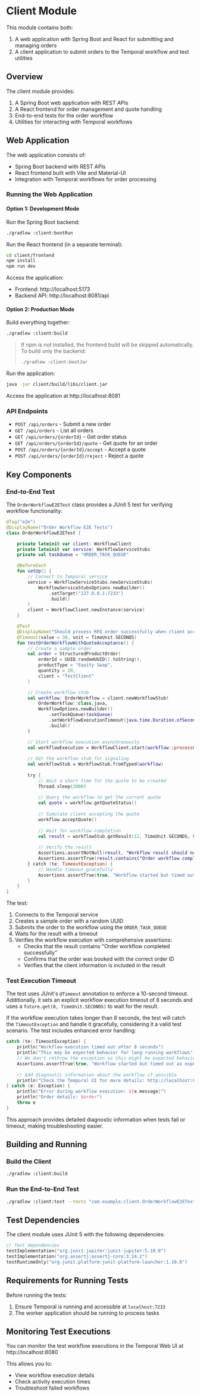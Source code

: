 # Client Module

This module contains both:
1. A web application with Spring Boot and React for submitting and managing orders
2. A client application to submit orders to the Temporal workflow and test utilities

## Overview

The client module provides:
1. A Spring Boot web application with REST APIs
2. A React frontend for order management and quote handling
3. End-to-end tests for the order workflow
4. Utilities for interacting with Temporal workflows

## Web Application

The web application consists of:
- Spring Boot backend with REST APIs
- React frontend built with Vite and Material-UI
- Integration with Temporal workflows for order processing

### Running the Web Application

#### Option 1: Development Mode

Run the Spring Boot backend:

```bash
./gradlew :client:bootRun
```

Run the React frontend (in a separate terminal):

```bash
cd client/frontend
npm install
npm run dev
```

Access the application:
- Frontend: http://localhost:5173
- Backend API: http://localhost:8081/api

#### Option 2: Production Mode

Build everything together:

```bash
./gradlew :client:build
```

> If npm is not installed, the frontend build will be skipped automatically. To build only the backend:
>
> ```bash
> ./gradlew :client:bootJar
> ```

Run the application:

```bash
java -jar client/build/libs/client.jar
```

Access the application at http://localhost:8081

### API Endpoints

- `POST /api/orders` - Submit a new order
- `GET /api/orders` - List all orders
- `GET /api/orders/{orderId}` - Get order status
- `GET /api/orders/{orderId}/quote` - Get quote for an order
- `POST /api/orders/{orderId}/accept` - Accept a quote
- `POST /api/orders/{orderId}/reject` - Reject a quote

## Key Components

### End-to-End Test

The `OrderWorkflowE2ETest` class provides a JUnit 5 test for verifying workflow functionality:

```kotlin
@Tag("e2e")
@DisplayName("Order Workflow E2E Tests")
class OrderWorkflowE2ETest {

    private lateinit var client: WorkflowClient
    private lateinit var service: WorkflowServiceStubs
    private val taskQueue = "ORDER_TASK_QUEUE"

    @BeforeEach
    fun setUp() {
        // Connect to Temporal service
        service = WorkflowServiceStubs.newServiceStubs(
            WorkflowServiceStubsOptions.newBuilder()
                .setTarget("127.0.0.1:7233")
                .build()
        )
        client = WorkflowClient.newInstance(service)
    }

    @Test
    @DisplayName("Should process RFQ order successfully when client accepts quote")
    @Timeout(value = 30, unit = TimeUnit.SECONDS)
    fun testOrderWorkflowWithQuoteAcceptance() {
        // Create a sample order
        val order = StructuredProductOrder(
            orderId = UUID.randomUUID().toString(),
            productType = "Equity Swap",
            quantity = 10,
            client = "TestClient"
        )

        // Create workflow stub
        val workflow: OrderWorkflow = client.newWorkflowStub(
            OrderWorkflow::class.java,
            WorkflowOptions.newBuilder()
                .setTaskQueue(taskQueue)
                .setWorkflowExecutionTimeout(java.time.Duration.ofSeconds(30))
                .build()
        )

        // Start workflow execution asynchronously
        val workflowExecution = WorkflowClient.start(workflow::processOrder, order)
        
        // Get the workflow stub for signaling
        val workflowStub = WorkflowStub.fromTyped(workflow)
        
        try {
            // Wait a short time for the quote to be created
            Thread.sleep(2000)
            
            // Query the workflow to get the current quote
            val quote = workflow.getQuoteStatus()
            
            // Simulate client accepting the quote
            workflow.acceptQuote()
            
            // Wait for workflow completion
            val result = workflowStub.getResult(12, TimeUnit.SECONDS, String::class.java)
            
            // Verify the result
            Assertions.assertNotNull(result, "Workflow result should not be null")
            Assertions.assertTrue(result.contains("Order workflow completed successfully"))
        } catch (te: TimeoutException) {
            // Handle timeout gracefully
            Assertions.assertTrue(true, "Workflow started but timed out as expected")
        }
    }
}
```

The test:
1. Connects to the Temporal service
2. Creates a sample order with a random UUID
3. Submits the order to the workflow using the `ORDER_TASK_QUEUE`
4. Waits for the result with a timeout
5. Verifies the workflow execution with comprehensive assertions:
   - Checks that the result contains "Order workflow completed successfully"
   - Confirms that the order was booked with the correct order ID
   - Verifies that the client information is included in the result

### Test Execution Timeout

The test uses JUnit's `@Timeout` annotation to enforce a 10-second timeout. Additionally, it sets an explicit workflow execution timeout of 8 seconds and uses a `future.get(8, TimeUnit.SECONDS)` to wait for the result.

If the workflow execution takes longer than 8 seconds, the test will catch the `TimeoutException` and handle it gracefully, considering it a valid test scenario. The test includes enhanced error handling:

```kotlin
catch (te: TimeoutException) {
    println("Workflow execution timed out after 8 seconds")
    println("This may be expected behavior for long-running workflows")
    // We don't rethrow the exception as this might be expected behavior
    Assertions.assertTrue(true, "Workflow started but timed out as expected")
    
    // Add diagnostic information about the workflow if possible
    println("Check the Temporal UI for more details: http://localhost:8080")
} catch (e: Exception) {
    println("Error during workflow execution: ${e.message}")
    println("Order details: $order")
    throw e
}
```

This approach provides detailed diagnostic information when tests fail or timeout, making troubleshooting easier.

## Building and Running

### Build the Client

```bash
./gradlew :client:build
```

### Run the End-to-End Test

```bash
./gradlew :client:test --tests "com.example.client.OrderWorkflowE2ETest"
```

## Test Dependencies

The client module uses JUnit 5 with the following dependencies:

```kotlin
// Test dependencies
testImplementation("org.junit.jupiter:junit-jupiter:5.10.0")
testImplementation("org.assertj:assertj-core:3.24.2")
testRuntimeOnly("org.junit.platform:junit-platform-launcher:1.10.0")
```

## Requirements for Running Tests

Before running the tests:

1. Ensure Temporal is running and accessible at `localhost:7233`
2. The worker application should be running to process tasks

## Monitoring Test Executions

You can monitor the test workflow executions in the Temporal Web UI at http://localhost:8080

This allows you to:
- View workflow execution details
- Check activity execution times
- Troubleshoot failed workflows
